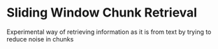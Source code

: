 # Sliding Window Chunk Retrieval
Experimental way of retrieving information as it is from text by trying to reduce noise in chunks
